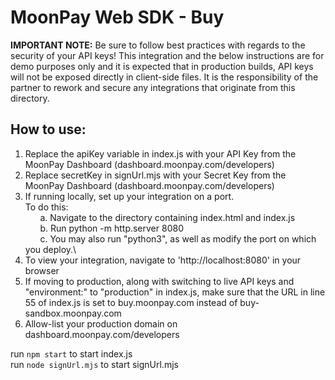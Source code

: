 # MoonPay Web SDK - Buy

**IMPORTANT NOTE:** Be sure to follow best practices with regards to the security of your API keys! This integration and the below instructions are for demo purposes only and it is expected that in production builds, API keys will not be exposed directly in 
client-side files. It is the responsibility of the partner to rework and secure any integrations that originate from this directory.

## How to use:
1. Replace the apiKey variable in index.js with your API Key from the MoonPay Dashboard (dashboard.moonpay.com/developers)
2. Replace secretKey in signUrl.mjs with your Secret Key from the MoonPay Dashboard (dashboard.moonpay.com/developers)
3. If running locally, set up your integration on a port.\
    To do this:\
        &nbsp;&nbsp;&nbsp;&nbsp;&nbsp;&nbsp;a. Navigate to the directory containing index.html and index.js\
        &nbsp;&nbsp;&nbsp;&nbsp;&nbsp;&nbsp;b. Run python -m http.server 8080\
        &nbsp;&nbsp;&nbsp;&nbsp;&nbsp;&nbsp;c. You may also run "python3", as well as modify the port on which you deploy.\
4. To view your integration, navigate to 'http://localhost:8080' in your browser
5. If moving to production, along with switching to live API keys and "environment:" to "production" in index.js, make sure that the URL in line 55 of index.js is set to buy.moonpay.com instead of buy-sandbox.moonpay.com
6. Allow-list your production domain on dashboard.moonpay.com/developers

run `npm start` to start index.js\
run `node signUrl.mjs` to start signUrl.mjs